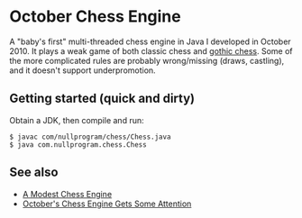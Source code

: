 # October Chess Engine

A "baby's first" multi-threaded chess engine in Java I developed in
October 2010. It plays a weak game of both classic chess and [gothic
chess](https://en.wikipedia.org/wiki/Capablanca_chess). Some of the more
complicated rules are probably wrong/missing (draws, castling), and it
doesn't support underpromotion.

## Getting started (quick and dirty)

Obtain a JDK, then compile and run:

    $ javac com/nullprogram/chess/Chess.java
    $ java com.nullprogram.chess.Chess

## See also

* [A Modest Chess Engine](http://nullprogram.com/blog/2010/10/17/)
* [October's Chess Engine Gets Some Attention](http://nullprogram.com/blog/2011/04/09/)

